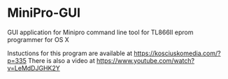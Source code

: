 # MiniPro-GUI
GUI application for Minipro command line tool for TL866II eprom programmer for OS X

Instuctions for this program are available at https://kosciuskomedia.com/?p=335
There is also a video at https://www.youtube.com/watch?v=LeMdDJGHK2Y
